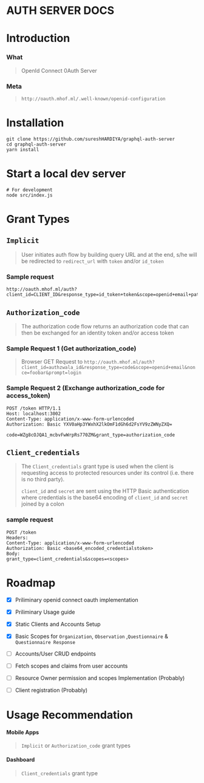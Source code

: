 # AUTH SERVER DOCS

# Introduction

### What
> OpenId Connect 0Auth Server

### Meta
> `http://oauth.mhof.ml/.well-known/openid-configuration`

# Installation

```shell
git clone https://github.com/sureshHARDIYA/graphql-auth-server
cd graphql-auth-server
yarn install
```

# Start a local dev server
```shell
# For development
node src/index.js
```

# Grant Types
## `Implicit`
> User initiates auth flow by building query URL and at the end, s/he will be redirected to `redirect_url` with `token` and/or `id_token`

### Sample request
```
http://oauth.mhof.ml/auth?client_id=CLIENT_ID&response_type=id_token+token&scope=openid+email+patient/*.*&nonce=foobar&prompt=login
```
## `Authorization_code`
> The authorization code flow returns an authorization code that can then be exchanged for an identity token and/or access token

### Sample Request 1 (Get authorization_code)
> Browser GET Request to
`
http://oauth.mhof.ml/auth?client_id=authzwala_id&response_type=code&scope=openid+email&nonce=foobar&prompt=login
`
### Sample Request 2 (Exchange authorization_code for access_token)
```
POST /token HTTP/1.1
Host: localhost:3002
Content-Type: application/x-www-form-urlencoded
Authorization: Basic YXV0aHp3YWxhX2lkOmF1dGh6d2FsYV9zZWNyZXQ=

code=WZg8cOJQA1_mcbvFwWrpRs770ZM&grant_type=authorization_code
```

## `Client_credentials`
> The `Client_credentials` grant type is used when the client is requesting access to protected resources under its control (i.e. there is no third party).
>
> `client_id` and `secret` are sent using the HTTP Basic authentication where credentials is the base64 encoding of `client_id` and `secret` joined by a colon

### sample request
```
POST /token
Headers:
Content-Type: application/x-www-form-urlencoded
Authorization: Basic <base64_encoded_credentialstoken>
Body:
grant_type=client_credentials&scopes=<scopes>
```




# Roadmap
- [x] Priliminary openid connect oauth implementation
- [x] Priliminary Usage guide
- [x] Static Clients and Accounts Setup
- [x] Basic Scopes for `Organization`, `Observation` ,`Questionnaire` & `Questionnaire Response`
- [ ] Accounts/User CRUD endpoints
- [ ] Fetch scopes and claims from user accounts
- [ ] Resource Owner permission and scopes Implementation (Probably)
- [ ] Client registration (Probably)


# Usage Recommendation
#### Mobile Apps
> `Implicit` or `Authorization_code` grant types

#### Dashboard
> `Client_credentials` grant type
